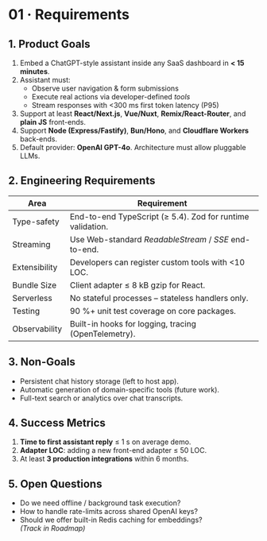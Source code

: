 # 01 · Requirements

## 1. Product Goals

1. Embed a ChatGPT-style assistant inside any SaaS dashboard in **< 15 minutes**.
2. Assistant must:
   - Observe user navigation & form submissions
   - Execute real actions via developer-defined _tools_
   - Stream responses with <300 ms first token latency (P95)
3. Support at least **React/Next.js**, **Vue/Nuxt**, **Remix/React-Router**, and **plain JS**
   front-ends.
4. Support **Node (Express/Fastify)**, **Bun/Hono**, and **Cloudflare Workers** back-ends.
5. Default provider: **OpenAI GPT-4o**. Architecture must allow pluggable LLMs.

## 2. Engineering Requirements

| Area          | Requirement                                                |
| ------------- | ---------------------------------------------------------- |
| Type-safety   | End-to-end TypeScript (≥ 5.4). Zod for runtime validation. |
| Streaming     | Use Web-standard _ReadableStream_ / _SSE_ end-to-end.      |
| Extensibility | Developers can register custom tools with <10 LOC.         |
| Bundle Size   | Client adapter ≤ 8 kB gzip for React.                      |
| Serverless    | No stateful processes – stateless handlers only.           |
| Testing       | 90 %+ unit test coverage on core packages.                 |
| Observability | Built-in hooks for logging, tracing (OpenTelemetry).       |

## 3. Non-Goals

- Persistent chat history storage (left to host app).
- Automatic generation of domain-specific tools (future work).
- Full-text search or analytics over chat transcripts.

## 4. Success Metrics

1. **Time to first assistant reply** ≤ 1 s on average demo.
2. **Adapter LOC**: adding a new front-end adapter ≤ 50 LOC.
3. At least **3 production integrations** within 6 months.

## 5. Open Questions

- Do we need offline / background task execution?
- How to handle rate-limits across shared OpenAI keys?
- Should we offer built-in Redis caching for embeddings?  
  _(Track in Roadmap)_
